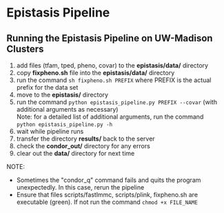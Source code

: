 # Epistasis Pipeline

## Running the Epistasis Pipeline on UW-Madison Clusters

1. add files (tfam, tped, pheno, covar) to the **epistasis/data/** directory  
2. copy **fixpheno.sh** file into the **epistasis/data/** directory  
3. run the command `sh fixpheno.sh PREFIX` where PREFIX is the actual prefix for the data set  
4. move to the **epistasis/** directory  
5. run the command `python epistasis_pipeline.py PREFIX --covar` (with additional arguments as necessary)  
	Note: for a detailed list of additional arguments, run the command `python epistasis_pipeline.py -h`  
6. wait while pipeline runs  
7. transfer the directory **results/** back to the server  
8. check the **condor_out/** directory for any errors  
9. clear out the **data/** directory for next time  


NOTE:

* Sometimes the "condor_q" command fails and quits the program unexpectedly. In this case, rerun the pipeline  
* Ensure that files scripts/fastlmmc, scripts/plink, fixpheno.sh are executable (green). If not run the command `chmod +x FILE_NAME`
